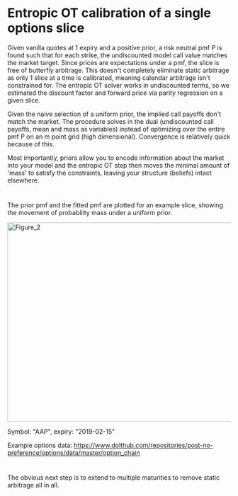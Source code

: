 # Entropic OT calibration of a single options slice 

Given vanilla quotes at 1 expiry and a positive prior, a risk neutral pmf P is found such that for each strike, the undiscounted model call value matches the market target. Since prices are expectations under a pmf, the slice is free of butterfly arbitrage. This doesn't completely eliminate static arbitrage as only 1 slice at a time is calibrated, meaning calendar arbitrage isn't constrained for. The entropic OT solver works in undiscounted terms, so we estimated the discount factor and forward price via parity regression on a given slice.

Given the naive selection of a uniform prior, the implied call payoffs don't match the market. The procedure solves in the dual (undiscounted call payoffs, mean and mass as variables) instead of optimizing over the entire pmf P on an m point grid (high dimensional). Convergence is relatively quick because of this.

Most importantly, priors allow you to encode information about the market into your model and the entropic OT step then moves the minimal amount of 'mass' to satisfy the constraints, leaving your structure (beliefs) intact elsewhere.

#

The prior pmf and the fitted pmf are plotted for an example slice, showing the movement of probability mass under a uniform prior.

<img width="800" height="450" alt="Figure_2" src="https://github.com/user-attachments/assets/6bf1ceec-e954-46bc-b71b-b709282bba3c" />

Symbol: "AAP", expiry: "2019-02-15"

Example options data: https://www.dolthub.com/repositories/post-no-preference/options/data/master/option_chain

# 

The obvious next step is to extend to multiple maturities to remove static arbitrage all in all.
